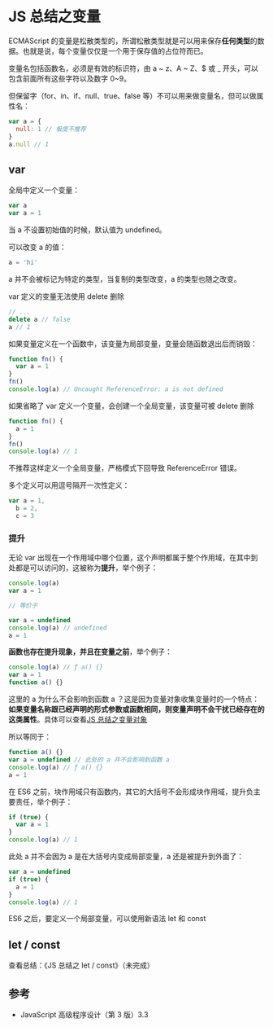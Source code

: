 # JS 总结之变量

ECMAScript 的变量是松散类型的，所谓松散类型就是可以用来保存**任何类型**的数据。也就是说，每个变量仅仅是一个用于保存值的占位符而已。

变量名包括函数名，必须是有效的标识符，由 a ~ z、A ~ Z、\$ 或 \_ 开头，可以包含前面所有这些字符以及数字 0~9。

但保留字（for、in、if、null、true、false 等）不可以用来做变量名，但可以做属性名：

```js
var a = {
  null: 1 // 极度不推荐
}
a.null // 1
```

## var

全局中定义一个变量：

```js
var a
var a = 1
```

当 a 不设置初始值的时候，默认值为 undefined。

可以改变 a 的值：

```js
a = 'hi'
```

a 并不会被标记为特定的类型，当复制的类型改变，a 的类型也随之改变。

var 定义的变量无法使用 delete 删除

```js
// ...
delete a // false
a // 1
```

如果变量定义在一个函数中，该变量为局部变量，变量会随函数退出后而销毁：

```js
function fn() {
  var a = 1
}
fn()
console.log(a) // Uncaught ReferenceError: a is not defined
```

如果省略了 var 定义一个变量，会创建一个全局变量，该变量可被 delete 删除

```js
function fn() {
  a = 1
}
fn()
console.log(a) // 1
```

不推荐这样定义一个全局变量，严格模式下回导致 ReferenceError 错误。

多个定义可以用逗号隔开一次性定义：

```js
var a = 1,
  b = 2,
  c = 3
```

### 提升

无论 var 出现在一个作用域中哪个位置，这个声明都属于整个作用域，在其中到处都是可以访问的，这被称为**提升**，举个例子：

```js
console.log(a)
var a = 1

// 等价于

var a = undefined
console.log(a) // undefined
a = 1
```

**函数也存在提升现象，并且在变量之前**，举个例子：

```js
console.log(a) // ƒ a() {}
var a = 1
function a() {}
```

这里的 a 为什么不会影响到函数 a ？这是因为变量对象收集变量时的一个特点：**如果变量名称跟已经声明的形式参数或函数相同，则变量声明不会干扰已经存在的这类属性**。具体可以查看[JS 总结之变量对象](https://github.com/KaronAmI/blog/issues/27)

所以等同于：

```js
function a() {}
var a = undefined // 此处的 a 并不会影响到函数 a
console.log(a) // ƒ a() {}
a = 1
```

在 ES6 之前，块作用域只有函数内，其它的大括号不会形成块作用域，提升负主要责任，举个例子：

```js
if (true) {
  var a = 1
}
console.log(a) // 1
```

此处 a 并不会因为 a 是在大括号内变成局部变量，a 还是被提升到外面了：

```js
var a = undefined
if (true) {
  a = 1
}
console.log(a) // 1
```

ES6 之后，要定义一个局部变量，可以使用新语法 let 和 const

## let / const

查看总结：《JS 总结之 let / const》（未完成）

## 参考

- JavaScript 高级程序设计（第 3 版）3.3
